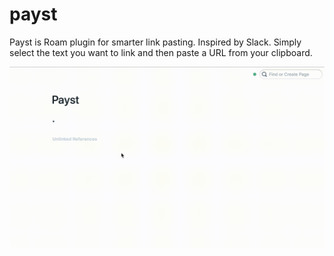 # payst
Payst is Roam plugin for smarter link pasting. Inspired by Slack. Simply select the text you want to link and then paste a URL from your clipboard.

![Demo of payst's functionality](https://github.com/lukemoderwell/payst/blob/master/demo.gif?raw=true)
